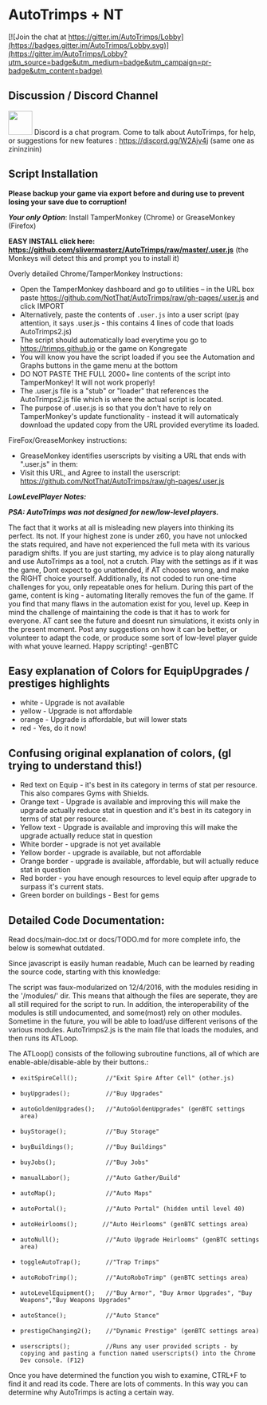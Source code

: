# AutoTrimps + NT

[![Join the chat at https://gitter.im/AutoTrimps/Lobby](https://badges.gitter.im/AutoTrimps/Lobby.svg)](https://gitter.im/AutoTrimps/Lobby?utm_source=badge&utm_medium=badge&utm_campaign=pr-badge&utm_content=badge)
## Discussion / Discord Channel
<a href="https://discord.gg/W2Ajv4j"><img src="https://pbs.twimg.com/profile_images/568588143226413056/9Lwrixxj.png" width=48></a>
Discord is a chat program. Come to talk about AutoTrimps, for help, or suggestions for new features : https://discord.gg/W2Ajv4j (same one as zininzinin)

## Script Installation
**Please backup your game via export before and during use to prevent losing your save due to corruption!**

***Your only Option***: Install TamperMonkey (Chrome) or GreaseMonkey (Firefox)

**EASY INSTALL click here: https://github.com/slivermasterz/AutoTrimps/raw/master/.user.js** (the Monkeys will detect this and prompt you to install it)

Overly detailed Chrome/TamperMonkey Instructions:
- Open the TamperMonkey dashboard and go to utilities – in the URL box paste https://github.com/NotThat/AutoTrimps/raw/gh-pages/.user.js and click IMPORT
- Alternatively, paste the contents of `.user.js` into a user script (pay attention, it says .user.js - this contains 4 lines of code that loads AutoTrimps2.js)
- The script should automatically load everytime you go to https://trimps.github.io or the game on Kongregate
- You will know you have the script loaded if you see the Automation and Graphs buttons in the game menu at the bottom
- DO NOT PASTE THE FULL 2000+ line contents of the script into TamperMonkey! It will not work properly!
- The .user.js file is a "stub" or "loader" that references the AutoTrimps2.js file which is where the actual script is located.
- The purpose of .user.js is so that you don't have to rely on TamperMonkey's update functionality - instead it will automaticaly download the updated copy from the URL provided everytime its loaded.

FireFox/GreaseMonkey instructions:
- GreaseMonkey identifies userscripts by visiting a URL that ends with ".user.js" in them:
- Visit this URL, and Agree to install the userscript:  https://github.com/NotThat/AutoTrimps/raw/gh-pages/.user.js

***LowLevelPlayer Notes:***

***PSA: AutoTrimps was not designed for  new/low-level players.***

The fact that it works at all is misleading new players into thinking its perfect. Its not. If your highest zone is under z60, you have not unlocked the stats required, and have not experienced the full meta with its various paradigm shifts. If you are just starting, my advice is to play along naturally and use AutoTrimps as a tool, not a crutch. Play with the settings as if it was the game, Dont expect to go unattended, if AT chooses wrong, and make the RIGHT choice yourself. Additionally, its not coded to run one-time challenges for you, only repeatable ones for helium. During this part of the game, content is king - automating literally removes the fun of the game. If you find that many flaws in the automation exist for you, level up. Keep in mind the challenge of maintaining the code is that it has to work for everyone. AT cant see the future and doesnt run simulations, it exists only in the present moment. Post any suggestions on how it can be better, or volunteer to adapt the code, or produce some sort of low-level player guide with what youve learned. Happy scripting! -genBTC

## Easy explanation of Colors for EquipUpgrades / prestiges highlights
- white - Upgrade is not available
- yellow - Upgrade is not affordable
- orange - Upgrade is affordable, but will lower stats
- red - Yes, do it now!

## Confusing original explanation of colors, (gl trying to understand this!)
- Red text on Equip - it's best in its category in terms of stat per resource. This also compares Gyms with Shields.
- Orange text - Upgrade is available and improving this will make the upgrade actually reduce stat in question and it's best in its category in terms of stat per resource.
- Yellow text - Upgrade is available and improving this will make the upgrade actually reduce stat in question
- White border - upgrade is not yet available
- Yellow border - upgrade is available, but not affordable
- Orange border - upgrade is available, affordable, but will actually reduce stat in question
- Red border - you have enough resources to level equip after upgrade to surpass it's current stats.
- Green border on buildings - Best for gems


## Detailed Code Documentation:
Read docs/main-doc.txt or docs/TODO.md for more complete info, the below is somewhat outdated.

Since javascript is easily human readable, Much can be learned by reading the source code, starting with this knowledge:

The script was faux-modularized on 12/4/2016, with the modules residing in the '/modules/' dir. This means that although the files are seperate, they are all still required for the script to run. In addition, the interoperability of the modules is still undocumented, and some(most) rely on other modules. Sometime in the future, you will be able to load/use different verisons of the various modules.
AutoTrimps2.js is the main file that loads the modules, and then runs its ATLoop.

The ATLoop() consists of the following subroutine functions, all of which are enable-able/disable-able by their buttons.:
-     exitSpireCell();        //"Exit Spire After Cell" (other.js)
-     buyUpgrades();          //"Buy Upgrades"
-     autoGoldenUpgrades();   //"AutoGoldenUpgrades" (genBTC settings area)
-     buyStorage();           //"Buy Storage"
-     buyBuildings();         //"Buy Buildings"
-     buyJobs();              //"Buy Jobs"
-     manualLabor();          //"Auto Gather/Build"
-     autoMap();              //"Auto Maps"
-     autoPortal();           //"Auto Portal" (hidden until level 40)
-     autoHeirlooms();       //"Auto Heirlooms" (genBTC settings area)
-     autoNull();             //"Auto Upgrade Heirlooms" (genBTC settings area)
-     toggleAutoTrap();       //"Trap Trimps"
-     autoRoboTrimp();        //"AutoRoboTrimp" (genBTC settings area)
-     autoLevelEquipment();   //"Buy Armor", "Buy Armor Upgrades", "Buy Weapons","Buy Weapons Upgrades"
-     autoStance();           //"Auto Stance"
-     prestigeChanging2();    //"Dynamic Prestige" (genBTC settings area)
-     userscripts();          //Runs any user provided scripts - by copying and pasting a function named userscripts() into the Chrome Dev console. (F12)

Once you have determined the function you wish to examine, CTRL+F to find it and read its code. There are lots of comments. In this way you can determine why AutoTrimps is acting a certain way.
